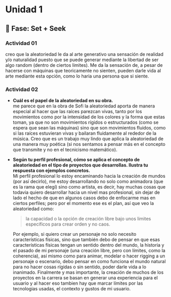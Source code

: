 # Unidad 1

## 🔎 Fase: Set + Seek

### Actividad 01
creo que la aleatoriedad le da al arte generativo una sensación de realidad y/o naturalidad puesto que se puede generar mediante la libertad de ser algo random (dentro de ciertos limites). Me da la sensación de, a pesar de hacerse con máquinas que teoricamente no sienten, pueden darle vida al arte mediante esta opción, como lo haria una persona que si siente. 

### Actividad 02

* **Cuál es el papel de la aleatoriedad en su obra.**  
  me parece que en la obra de Sofi la aleatoriedad aporta de manera especial al hacer que las raíces parezcan vivas, tanto por los movimientos como por la intensidad de los colores y la forma que estas toman, ya que no son movimientos rígidos o estructurados (como se espera que sean las máquinas) sino que son movimientos fluidos, como si las raíces estuvieran vivas y bailaran fluidamente al rededor de la música. Creo que es un trabajo muy lindo que aplica la aleatoriedad de una manera muy poética (si nos sentamos a pensar más en el concepto que transmite y no en el tecnicismo matemático).
  
* **Según tu perfil profesional, cómo se aplica el concepto de aleatoriedad en el tipo de proyectos que desarrollas. Ilustra tu respuesta con ejemplos concretos.**     
  Mi perfil profesional lo estoy encaminando hacia la creación de mundos (por así decirlo), me estoy desarrollando no solo como animadora (que es la rama que elegí) sino como artista, es decir, hay muchas cosas que todavia quiero desarrollar hacia un nivel mas profesional, sin dejar de lado el hecho de que en algunos casos debo de enfocarme mas en ciertos perfiles; pero por el momento ese es el plan, así que veo la aleatoriedad como:       

  > la capacidad o la opción de creación libre bajo unos limites especificos para crear orden y no caos.   

  Por ejemplo, si quiero crear un personaje no solo necesito características físicas, sino que también debo de pensar en que esas características físicas tengan un sentido dentro del mundo, la historia y el pasado de mi personaje (una creación libre, pero con límites, como la coherencia), así mismo como para animar, modelar o hacer rigging a un personaje o escenario, debo pensar en como funciona el mundo natural para no hacer cosas rígidas o sin sentido, poder darle vida a lo inanimado. Finalmente y mas importante, la creación de muchos de los proyectos en la carrera se basan en generar una experiencia para el usuario y al hacer eso tambien hay que marcar límites por las tecnologias usadas, el contexto y gustos de mi usuario. 
